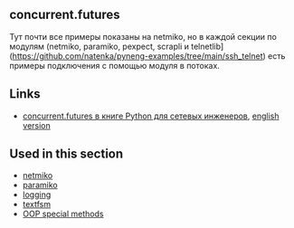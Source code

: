 ## concurrent.futures

Тут почти все примеры показаны на netmiko, но в каждой секции по модулям
(netmiko, paramiko, pexpect, scrapli и telnetlib](https://github.com/natenka/pyneng-examples/tree/main/ssh_telnet)
есть примеры подключения с помощью модуля в потоках.

## Links

* [concurrent.futures в книге Python для сетевых инженеров](https://pyneng.readthedocs.io/ru/latest/book/19_concurrent_connections/index.html), [english version](https://pyneng.readthedocs.io/en/latest/book/19_concurrent_connections/index.html)


## Used in this section

* [netmiko](https://github.com/natenka/pyneng-examples/tree/main/ssh_telnet/netmiko)
* [paramiko](https://github.com/natenka/pyneng-examples/tree/main/ssh_telnet/paramiko)
* [logging](https://github.com/natenka/pyneng-examples/tree/main/logging)
* [textfsm](https://github.com/natenka/pyneng-examples/tree/main/textfsm)
* [OOP special methods](https://github.com/natenka/pyneng-examples/tree/main/oop/magic_methods)
